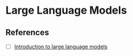 # Large Language Models

## References

- [ ] [Introduction to large language models](https://www.youtube.com/playlist?list=PLZ2ps__7DhBbaMNZoyW2Hizl8DG6ikkjo)